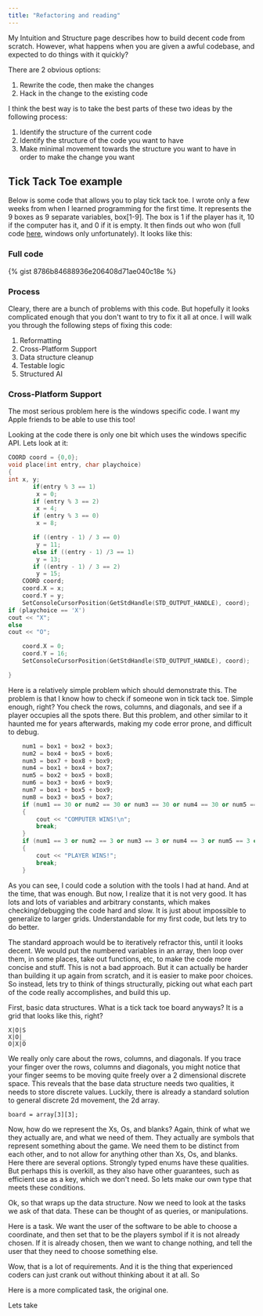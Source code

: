```yaml
---
title: "Refactoring and reading"
---
```


My Intuition and Structure page describes how to build decent code from scratch. However, what happens when you are given a awful codebase, and expected to do things with it quickly?

There are 2 obvious options:

1. Rewrite the code, then make the changes
2. Hack in the change to the existing code

I think the best way is to take the best parts of these two ideas by the following process:

1. Identify the structure of the current code
2. Identify the structure of the code you want to have
3. Make minimal movement towards the structure you want to have in order to make the change you want

## Tick Tack Toe example



Below is some code that allows you to play tick tack toe. I wrote only a few weeks from when I learned programming for the first time. It represents the 9 boxes as 9 separate variables, box[1-9]. The box is 1 if the player has it, 10 if the computer has it, and 0 if it is empty. It then finds out who won (full code [here](https://gist.github.com/weepingwillowben/8786b84688936e206408d71ae040c18e), windows only unfortunately). It looks like this:

### Full code
<style>
table.highlight {
    height: 1000px;
    overflow-y: auto;
}
</style>

{% gist 8786b84688936e206408d71ae040c18e %}

### Process

Cleary, there are a bunch of problems with this code. But hopefully it looks complicated enough that you don't want to try to fix it all at once. I will walk you through the following steps of fixing this code:

1. Reformatting
1. Cross-Platform Support
2. Data structure cleanup
3. Testable logic
4. Structured AI

### Cross-Platform Support

The most serious problem here is the windows specific code. I want my Apple friends to be able to use this too!

Looking at the code there is only one bit which uses the windows specific API. Lets look at it:

```c++
COORD coord = {0,0};
void place(int entry, char playchoice)
{
int x, y;
       if(entry % 3 == 1)
        x = 0;
       if (entry % 3 == 2)
        x = 4;
       if (entry % 3 == 0)
        x = 8;

       if ((entry - 1) / 3 == 0)
        y = 11;
       else if ((entry - 1) /3 == 1)
        y = 13;
       if ((entry - 1) / 3 == 2)
        y = 15;
    COORD coord;
    coord.X = x;
    coord.Y = y;
    SetConsoleCursorPosition(GetStdHandle(STD_OUTPUT_HANDLE), coord);
if (playchoice == 'X')
cout << "X";
else
cout << "O";

    coord.X = 0;
    coord.Y = 16;
    SetConsoleCursorPosition(GetStdHandle(STD_OUTPUT_HANDLE), coord);

}
```

Here is a relatively simple problem which should demonstrate this. The problem is that I know how to check if someone won in tick tack toe. Simple enough, right? You check the rows, columns, and diagonals, and see if a player occupies all the spots there. But this problem, and other similar to it haunted me for years afterwards, making my code error prone, and difficult to debug.



```c++
    num1 = box1 + box2 + box3;
    num2 = box4 + box5 + box6;
    num3 = box7 + box8 + box9;
    num4 = box1 + box4 + box7;
    num5 = box2 + box5 + box8;
    num6 = box3 + box6 + box9;
    num7 = box1 + box5 + box9;
    num8 = box3 + box5 + box7;
    if (num1 == 30 or num2 == 30 or num3 == 30 or num4 == 30 or num5 == 30 or num6 == 30 or num7 == 30 or num8 == 30)
    {
        cout << "COMPUTER WINS!\n";
        break;
    }
    if (num1 == 3 or num2 == 3 or num3 == 3 or num4 == 3 or num5 == 3 or num6 == 3 or num7 == 3 or num8 == 3)
    {
        cout << "PLAYER WINS!";
        break;
    }
```

As you can see, I could code a solution with the tools I had at hand. And at the time, that was enough. But now, I realize that it is not very good. It has lots and lots of variables and arbitrary constants, which makes checking/debugging the code hard and slow. It is just about impossible to generalize to larger grids. Understandable for my first code, but lets try to do better.

The standard approach would be to iteratively refractor this, until it looks decent. We would put the numbered variables in an array, then loop over them, in some places, take out functions, etc, to make the code more concise and stuff. This is not a bad approach. But it can actually be harder than building it up again from scratch, and it is easier to make poor choices. So instead, lets try to think of things structurally, picking out what each part of the code really accomplishes, and build this up.

First, basic data structures. What is a tick tack toe board anyways? It is a grid that looks like this, right?

    X|O|S
    X|O|_
    O|X|O

We really only care about the rows, columns, and diagonals. If you trace your finger over the rows, columns and diagonals, you might notice that your finger seems to be moving quite freely over a 2 dimensional discrete space. This reveals that the base data structure needs two qualities, it needs to store discrete values. Luckily, there is already a standard solution to general discrete 2d movement, the 2d array.

    board = array[3][3];

Now, how do we represent the Xs, Os, and blanks? Again, think of what we they actually are, and what we need of them. They actually are symbols that represent something about the game. We need them to be distinct from each other, and to not allow for anything other than Xs, Os, and blanks. Here there are several options. Strongly typed enums have these qualities. But perhaps this is overkill, as they also have other guarantees, such as efficient use as a key, which we don't need. So lets make our own type that meets these conditions.



Ok, so that wraps up the data structure. Now we need to look at the tasks we ask of that data. These can be thought of as queries, or manipulations.

Here is a task. We want the user of the software to be able to choose a coordinate, and then set that to be the players symbol if it is not already chosen. If it is already chosen, then we want to change nothing, and tell the user that they need to choose something else.

Wow, that is a lot of requirements. And it is the thing that experienced coders can just crank out without thinking about it at all. So

Here is a more complicated task, the original one.

Lets take
